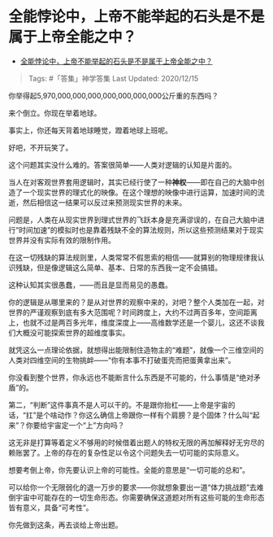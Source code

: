 # 全能悖论中，上帝不能举起的石头是不是属于上帝全能之中？

- [全能悖论中，上帝不能举起的石头是不是属于上帝全能之中？](https://www.zhihu.com/question/21397631/answer/607544154)

>Tags: #「答集」神学答集
>Last Updated: 2020/12/15

你举得起5,970,000,000,000,000,000,000,000公斤重的东西吗？

  

  

  

  

  

  

  

  

  

  

  

来个倒立。你现在举着地球。

  

  

  

  

  

  

  

  

  

  

事实上，你还每天背着地球睡觉，蹬着地球上班呢。

  

  

  

  

  

  

  

  

  

  

好吧，不开玩笑了。

这个问题其实没什么难的。答案很简单——人类对逻辑的认知是片面的。

当人在对客观世界套用逻辑时，其实已经行使了一种**神权**——即在自己的大脑中创造了一个现实世界的理式化的映像。在这个理想的映像中进行运算，加速时间的流逝，然后相信这一结果可以反过来预测现实世界的未来。

问题是，人类在从现实世界到理式世界的飞跃本身是充满谬误的，在自己大脑中进行“时间加速”的模拟时也是靠着残缺不全的算法规则，所以这些预测结果对于现实世界并没有实际有效的限制作用。

在这一切残缺的算法规则里，人类常常不假思索的相信——就算别的物理规律我认识残缺，但是像逻辑这么简单、基本、日常的东西我一定不会搞错。

这种认知其实很愚蠢，——而且是显而易见的愚蠢。

你的逻辑是从哪里来的？是从对世界的观察中来的，对吧？整个人类加在一起，对世界的严谨观察到底有多大范围呢？时间跨度上，大约不过两百多年，空间距离上，也就不过是两百多光年，维度深度上——高维数学还是一个婴儿，这还不谈我们大概没可能探索世界的超维度事实。

就凭这么一点理论依据，就想得出能限制住造物主的“难题”，就像一个三维空间的人类对四维空间的生物挑衅——“你有本事不打破蛋壳而把蛋黄拿出来”。

你没看到整个世界，你永远也不能断言什么东西是不可能的，什么事情是“绝对矛盾”的。

第二，“判断”这件事真不是人可以干的。不是跟你抬杠——上帝是宇宙的话，“扛”是个啥动作？你这么确信上帝跟你一样有个肩膀？是个固体？什么叫“起来”？你要给宇宙定一个“上”方向吗？

这无非是打算等着定义不够用的时候借着出题人的特权无限的再加解释好无穷尽的赖账罢了。上帝的存在的复杂性足以令这个问题失去一切可能的实际意义。

想要考倒上帝，你先要认识上帝的可能性。全能的意思是“一切可能的总和”。

可以给你一个无限弱化的退一万步的要求——你就想象要出一道“体力挑战题”去难倒宇宙中可能存在的一切生命形态。你需要确保这道题对所有这些可能的生命形态皆有意义，具备“可考性”。

你先做到这条，再去谈给上帝出题。